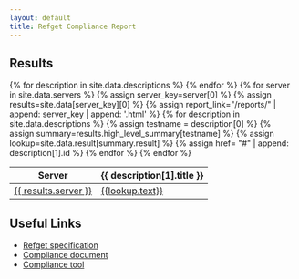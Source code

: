 ```yaml
---
layout: default
title: Refget Compliance Report
---
```


## Results
<table class="primary">
  <thead>
  <tr>
    <th>Server</th>
    {% for description in site.data.descriptions %}
      <th>{{ description[1].title }}</th>
    {% endfor %}
  </tr>
  </thead>
  <tbody>
    {% for server in site.data.servers %}
    {% assign server_key=server[0] %}
    {% assign results=site.data[server_key][0] %}
    {% assign report_link="/reports/" | append: server_key | append: '.html' %}
    <tr>
      <td><a href='{{ site.baseurl }}{{report_link}}'>{{ results.server }}</a></td>
        {% for description in site.data.descriptions %}
          {% assign testname = description[0] %}
          {% assign summary=results.high_level_summary[testname] %}
          {% assign lookup=site.data.result[summary.result] %}
          {% assign href= "#" | append: description[1].id %}
          <td><span class='label {{lookup.class}}'><a href='{{ site.baseurl | append: report_link | append: href  }}'>{{lookup.text}}</a></span></td>
        {% endfor %}
    </tr>
    {% endfor %}
  </tbody>
</table>

## Useful Links
- [Refget specification](https://samtools.github.io/hts-specs/refget.html)
- [Compliance document](https://compliancedoc.readthedocs.io/)
- [Compliance tool](https://github.com/ga4gh/refget-compliance-suite)